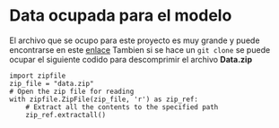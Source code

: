 # Data ocupada para el modelo
El archivo que se ocupo para este proyecto es muy grande y puede encontrarse en este [enlace](https://www.kaggle.com/datasets/mlg-ulb/creditcardfraud)
Tambien si se hace un ```git clone``` se puede ocupar el siguiente codido para descomprimir el archivo **Data.zip**

```
import zipfile
zip_file = "data.zip"
# Open the zip file for reading
with zipfile.ZipFile(zip_file, 'r') as zip_ref:
    # Extract all the contents to the specified path
    zip_ref.extractall()
```
